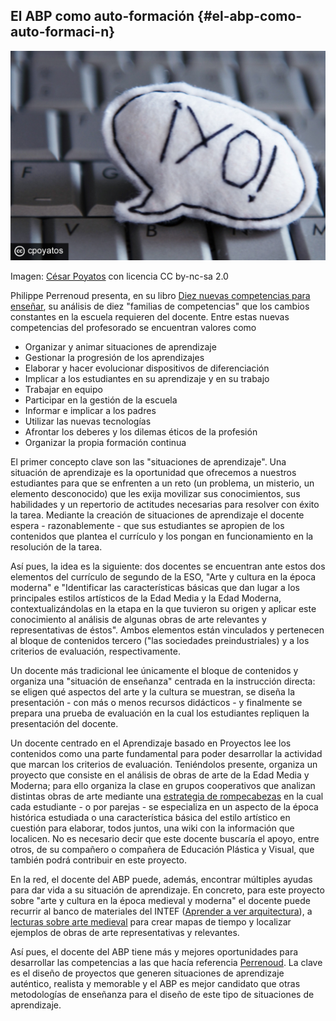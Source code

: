 ## El ABP como auto-formación {#el-abp-como-auto-formaci-n}

![](/images/image500.jpg)

Imagen: [César Poyatos](http://www.flickr.com/photos/35590362@N02/4417546581) con licencia CC by-nc-sa 2.0

Philippe Perrenoud presenta, en su libro [Diez nuevas competencias para enseñar](http://books.google.es/books?id%3DuLLw3HbYVMQC%26lpg%3DPP1%26ots%3DGKJ-k4mtDg%26dq%3DPhilippe%2BPErrenoud%26hl%3Des%26pg%3DPP1%26redir_esc%3Dy%23v%3Donepage%26q%26f%3Dfalse), su análisis de diez &quot;familias de competencias&quot; que los cambios constantes en la escuela requieren del docente. Entre estas nuevas competencias del profesorado se encuentran valores como

*   Organizar y animar situaciones de aprendizaje
*   Gestionar la progresión de los aprendizajes
*   Elaborar y hacer evolucionar dispositivos de diferenciación
*   Implicar a los estudiantes en su aprendizaje y en su trabajo
*   Trabajar en equipo
*   Participar en la gestión de la escuela
*   Informar e implicar a los padres
*   Utilizar las nuevas tecnologías
*   Afrontar los deberes y los dilemas éticos de la profesión
*   Organizar la propia formación continua

El primer concepto clave son las &quot;situaciones de aprendizaje&quot;. Una situación de aprendizaje es la oportunidad que ofrecemos a nuestros estudiantes para que se enfrenten a un reto (un problema, un misterio, un elemento desconocido) que les exija movilizar sus conocimientos, sus habilidades y un repertorio de actitudes necesarias para resolver con éxito la tarea. Mediante la creación de situaciones de aprendizaje el docente espera - razonablemente - que sus estudiantes se apropien de los contenidos que plantea el currículo y los pongan en funcionamiento en la resolución de la tarea.

Así pues, la idea es la siguiente: dos docentes se encuentran ante estos dos elementos del currículo de segundo de la ESO, &quot;Arte y cultura en la época moderna&quot; e &quot;Identificar las características básicas que dan lugar a los principales estilos artísticos de la Edad Media y la Edad Moderna, contextualizándolas en la etapa en la que tuvieron su origen y aplicar este conocimiento al análisis de algunas obras de arte relevantes y representativas de éstos&quot;. Ambos elementos están vinculados y pertenecen al bloque de contenidos tercero (&quot;las sociedades preindustriales) y a los criterios de evaluación, respectivamente.

Un docente más tradicional lee únicamente el bloque de contenidos y organiza una &quot;situación de enseñanza&quot; centrada en la instrucción directa: se eligen qué aspectos del arte y la cultura se muestran, se diseña la presentación - con más o menos recursos didácticos - y finalmente se prepara una prueba de evaluación en la cual los estudiantes repliquen la presentación del docente.

Un docente centrado en el Aprendizaje basado en Proyectos lee los contenidos como una parte fundamental para poder desarrollar la actividad que marcan los criterios de evaluación. Teniéndolos presente, organiza un proyecto que consiste en el análisis de obras de arte de la Edad Media y Moderna; para ello organiza la clase en grupos cooperativos que analizan distintas obras de arte mediante una [estrategia de rompecabezas](http://www.ite.educacion.es/w3/recursos2/convivencia_escolar/1_4.htm) en la cual cada estudiante - o por parejas - se especializa en un aspecto de la época histórica estudiada o una característica básica del estilo artístico en cuestión para elaborar, todos juntos, una wiki con la información que localicen. No es necesario decir que este docente buscaría el apoyo, entre otros, de su compañero o compañera de Educación Plástica y Visual, que también podrá contribuir en este proyecto.

En la red, el docente del ABP puede, además, encontrar múltiples ayudas para dar vida a su situación de aprendizaje. En concreto, para este proyecto sobre &quot;arte y cultura en la época medieval y moderna&quot; el docente puede recurrir al banco de materiales del INTEF ([Aprender a ver arquitectura](http://recursostic.educacion.es/apls/informacion_didactica/658&sa=D&ust=1511270171069000&usg=AFQjCNEXrVokf4HCyvfB8ceTPa6nwkDJ1g)), a [lecturas sobre arte medieval](http://www.rena.edu.ve/cuartaEtapa/historiaArte/Tema9.html) para crear mapas de tiempo y localizar ejemplos de obras de arte representativas y relevantes.

Así pues, el docente del ABP tiene más y mejores oportunidades para desarrollar las competencias a las que hacía referencia [Perrenoud](http://www.unige.ch/fapse/SSE/teachers/perrenoud/php_main/php_2001/2001_36.html). La clave es el diseño de proyectos que generen situaciones de aprendizaje auténtico, realista y memorable y el ABP es mejor candidato que otras metodologías de enseñanza para el diseño de este tipo de situaciones de aprendizaje.